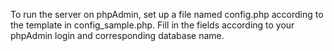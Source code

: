 To run the server on phpAdmin, set up a file named config.php according to the template in
config_sample.php. Fill in the fields according to your phpAdmin login and corresponding
database name.